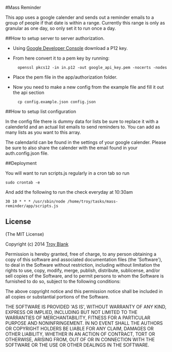 #Mass Reminder

This app uses a google calender and sends out a reminder emails to a group of people if that date is within a range. Currently this range is only as granular as one day, so only set it to run once a day.

##How to setup server to server authorization.
* Using [Google Developer Console](https://console.developers.google.com/ 'Google Developer Console') download a P12 key.
* From here convert it to a pem key by running:

        openssl pkcs12 -in in.p12 -out google_api_key.pem -nocerts -nodes
       
* Place the pem file in the app/authorization folder.
* Now you need to make a new config from the example file and fill it out the api section

        cp config.example.json config.json

##How to setup list configuration

In the config file there is dummy data for lists be sure to replace it with a calenderId and an actual list emails to send reminders to. You can add as many lists as you want to this array.
    
The calendarId can be found in the settings of your google calender. Please be sure to also share the calender with the email found in your auth.config.json file.

##Deployment

You will want to run scripts.js regularly in a cron tab so run

    sudo crontab -e
    
And add the following to run the check everyday at 10:30am

    30 10 * * * /usr/sbin/node /home/troy/tasks/mass-reminder/app/scripts.js
       
## License

(The MIT License)

Copyright (c) 2014 [Troy Blank](mailto:troy@troyblank.com, "Troy Blank")

Permission is hereby granted, free of charge, to any person obtaining
a copy of this software and associated documentation files (the
'Software'), to deal in the Software without restriction, including
without limitation the rights to use, copy, modify, merge, publish,
distribute, sublicense, and/or sell copies of the Software, and to
permit persons to whom the Software is furnished to do so, subject to
the following conditions:

The above copyright notice and this permission notice shall be
included in all copies or substantial portions of the Software.

THE SOFTWARE IS PROVIDED 'AS IS', WITHOUT WARRANTY OF ANY KIND,
EXPRESS OR IMPLIED, INCLUDING BUT NOT LIMITED TO THE WARRANTIES OF
MERCHANTABILITY, FITNESS FOR A PARTICULAR PURPOSE AND NONINFRINGEMENT.
IN NO EVENT SHALL THE AUTHORS OR COPYRIGHT HOLDERS BE LIABLE FOR ANY
CLAIM, DAMAGES OR OTHER LIABILITY, WHETHER IN AN ACTION OF CONTRACT,
TORT OR OTHERWISE, ARISING FROM, OUT OF OR IN CONNECTION WITH THE
SOFTWARE OR THE USE OR OTHER DEALINGS IN THE SOFTWARE.